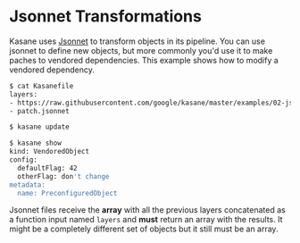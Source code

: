 # Jsonnet Transformations

Kasane uses [Jsonnet](http://jsonnet.org/) to transform objects in its pipeline. You can use jsonnet to define new objects, but more commonly you'd use it to make paches to vendored dependencies. This example shows how to modify a vendored dependency.

```bash
$ cat Kasanefile
layers:
- https://raw.githubusercontent.com/google/kasane/master/examples/02-jsonnet-transformations/object.yaml
- patch.jsonnet

$ kasane update

$ kasane show
kind: VendoredObject
config:
  defaultFlag: 42
  otherFlag: don't change
metadata:
  name: PreconfiguredObject
```

Jsonnet files receive the **array** with all the previous layers concatenated as a function input named `layers` and **must** return an array with the results. It might be a completely different set of objects but it still must be an array.
